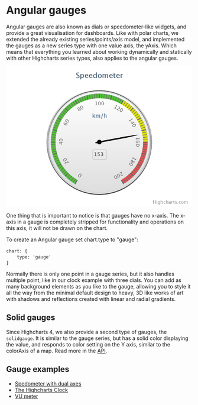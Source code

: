 Angular gauges
==============

Angular gauges are also known as dials or speedometer-like widgets, and provide a great visualisation for dashboards. Like with polar charts, we extended the already existing series/points/axis model, and implemented the gauges as a new series type with one value axis, the yAxis. Which means that everything you learned about working dynamically and statically with other Highcharts series types, also applies to the angular gauges. 

![gauge.png](gauge.png)

One thing that is important to notice is that gauges have no x-axis. The x-axis in a gauge is completely stripped for functionality and operations on this axis, it will not be drawn on the chart.

To create an Angular gauge set chart.type to "gauge":

    
    chart: {
        type: 'gauge'            
    }

Normally there is only one point in a gauge series, but it also handles multiple point, like in our clock example with three dials. You can add as many background elements as you like to the gauge, allowing you to style it all the way from the minimal default design to heavy, 3D like works of art with shadows and reflections created with linear and radial gradients.

Solid gauges
------------

Since Highcharts 4, we also provide a second type of gauges, the `solidgauge`. It is similar to the gauge series, but has a solid color displaying the value, and responds to color setting on the Y axis, similar to the colorAxis of a map. Read more in the [API](https://api.highcharts.com/highcharts/plotOptions.solidgauge).

Gauge examples
--------------

*   [Spedometer with dual axes](https://jsfiddle.net/highcharts/EjRLw/)
*   [The Highcharts Clock](https://jsfiddle.net/highcharts/3CUgG/)
*   [VU meter](https://jsfiddle.net/highcharts/wCJjE/)